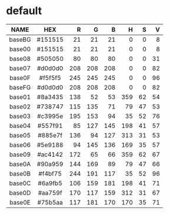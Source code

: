 # default

|  NAME  |   HEX   |  R  |  G  |  B  |  H  |  S  |  V  |
|:------:|:-------:|----:|----:|----:|----:|----:|----:|
| baseBG | #151515 |  21 |  21 |  21 |   0 |   0 |   8 |
| base00 | #151515 |  21 |  21 |  21 |   0 |   0 |   8 |
| base08 | #505050 |  80 |  80 |  80 |   0 |   0 |  31 |
| base07 | #d0d0d0 | 208 | 208 | 208 |   0 |   0 |  82 |
| base0F | #f5f5f5 | 245 | 245 | 245 |   0 |   0 |  96 |
| baseFG | #d0d0d0 | 208 | 208 | 208 |   0 |   0 |  82 |
| base01 | #8a3435 | 138 |  52 |  53 | 359 |  62 |  54 |
| base02 | #738747 | 115 | 135 |  71 |  79 |  47 |  53 |
| base03 | #c3995e | 195 | 153 |  94 |  35 |  52 |  76 |
| base04 | #557f91 |  85 | 127 | 145 | 198 |  41 |  57 |
| base05 | #885e7f | 136 |  94 | 127 | 313 |  31 |  53 |
| base06 | #5e9188 |  94 | 145 | 136 | 169 |  35 |  57 |
| base09 | #ac4142 | 172 |  65 |  66 | 359 |  62 |  67 |
| base0A | #90a959 | 144 | 169 |  89 |  79 |  47 |  66 |
| base0B | #f4bf75 | 244 | 191 | 117 |  35 |  52 |  96 |
| base0C | #6a9fb5 | 106 | 159 | 181 | 198 |  41 |  71 |
| base0D | #aa759f | 170 | 117 | 159 | 312 |  31 |  67 |
| base0E | #75b5aa | 117 | 181 | 170 | 170 |  35 |  71 |
